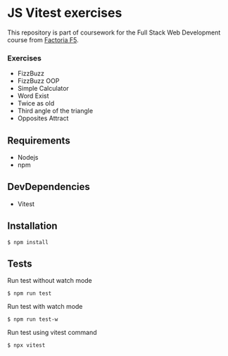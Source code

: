# JS Vitest exercises

This repository is part of coursework for the Full Stack Web Development course from [Factoria F5](https://factoriaf5.org).

### Exercises

- FizzBuzz
- FizzBuzz OOP
- Simple Calculator
- Word Exist
- Twice as old
- Third angle of the triangle
- Opposites Attract

## Requirements
- Nodejs
- npm

## DevDependencies
- Vitest

## Installation
```
$ npm install
```

## Tests
Run test without watch mode
```
$ npm run test
```

Run test with watch mode
```
$ npm run test-w
```

Run test using vitest command
```
$ npx vitest
```

